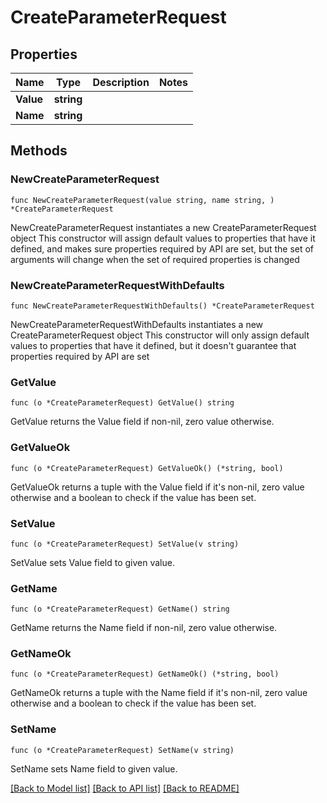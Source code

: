 # CreateParameterRequest

## Properties

Name | Type | Description | Notes
------------ | ------------- | ------------- | -------------
**Value** | **string** |  | 
**Name** | **string** |  | 

## Methods

### NewCreateParameterRequest

`func NewCreateParameterRequest(value string, name string, ) *CreateParameterRequest`

NewCreateParameterRequest instantiates a new CreateParameterRequest object
This constructor will assign default values to properties that have it defined,
and makes sure properties required by API are set, but the set of arguments
will change when the set of required properties is changed

### NewCreateParameterRequestWithDefaults

`func NewCreateParameterRequestWithDefaults() *CreateParameterRequest`

NewCreateParameterRequestWithDefaults instantiates a new CreateParameterRequest object
This constructor will only assign default values to properties that have it defined,
but it doesn't guarantee that properties required by API are set

### GetValue

`func (o *CreateParameterRequest) GetValue() string`

GetValue returns the Value field if non-nil, zero value otherwise.

### GetValueOk

`func (o *CreateParameterRequest) GetValueOk() (*string, bool)`

GetValueOk returns a tuple with the Value field if it's non-nil, zero value otherwise
and a boolean to check if the value has been set.

### SetValue

`func (o *CreateParameterRequest) SetValue(v string)`

SetValue sets Value field to given value.


### GetName

`func (o *CreateParameterRequest) GetName() string`

GetName returns the Name field if non-nil, zero value otherwise.

### GetNameOk

`func (o *CreateParameterRequest) GetNameOk() (*string, bool)`

GetNameOk returns a tuple with the Name field if it's non-nil, zero value otherwise
and a boolean to check if the value has been set.

### SetName

`func (o *CreateParameterRequest) SetName(v string)`

SetName sets Name field to given value.



[[Back to Model list]](../README.md#documentation-for-models) [[Back to API list]](../README.md#documentation-for-api-endpoints) [[Back to README]](../README.md)


